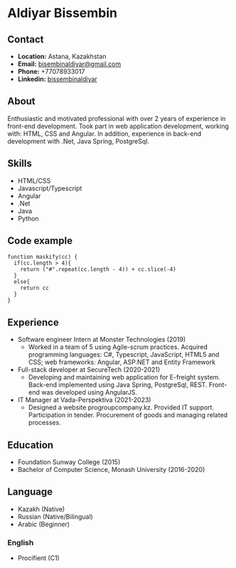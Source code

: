 # Aldiyar Bissembin

## Contact
* **Location:** Astana, Kazakhstan
* **Email:** bisembinaldiyar@gmail.com
* **Phone:** +77078933017
* **Linkedin:** [bissembinaldiyar](https://www.linkedin.com/in/bissembinaldiyar/)

## About
Enthusiastic and motivated professional with over 2 years of experience in front-end development. Took part in web application development, working with: HTML, CSS and Angular. In addition, experience in back-end development with .Net, Java Spring, PostgreSql.
## Skills
* HTML/CSS
* Javascript/Typescript
* Angular
* .Net
* Java
* Python
## Code example
```
function maskify(cc) {
  if(cc.length > 4){
    return ("#".repeat(cc.length - 4)) + cc.slice(-4)
  }
  else{
    return cc
  }
}
``` 
## Experience
* Software engineer Intern at Monster Technologies (2019)
  + Worked in a team of 5 using Agile-scrum practices. Acquired programming languages: C#, Typescript, JavaScript, HTML5 and CSS; web frameworks: Angular, ASP.NET and Entity Framework
* Full-stack developer at SecureTech (2020-2021)
  + Developing and maintaining web application for E-freight system. Back-end implemented using Java Spring, PostgreSql, REST. Front-end was developed using AngularJS.
* IT Manager at Vada-Perspektiva (2021-2023)
  + Designed a website progroupcompany.kz. Provided IT support. Participation in tender. Procurement of goods and managing related processes.
## Education
* Foundation Sunway College (2015)
* Bachelor of Computer Science, Monash University (2016-2020)
## Language
* Kazakh (Native)
* Russian (Native/Bilingual)
* Arabic (Beginner)
### English
* Procifient (C1)

